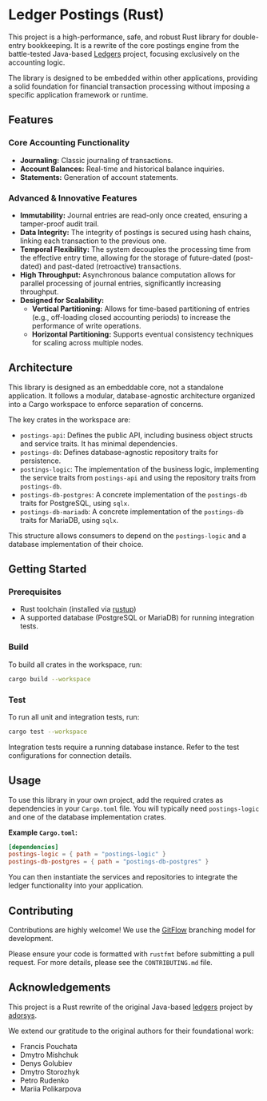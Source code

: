 # Ledger Postings (Rust)

This project is a high-performance, safe, and robust Rust library for double-entry bookkeeping. It is a rewrite of the core postings engine from the battle-tested Java-based [Ledgers](https://github.com/adorsys/ledgers) project, focusing exclusively on the accounting logic.

The library is designed to be embedded within other applications, providing a solid foundation for financial transaction processing without imposing a specific application framework or runtime.

## Features

### Core Accounting Functionality
*   **Journaling:** Classic journaling of transactions.
*   **Account Balances:** Real-time and historical balance inquiries.
*   **Statements:** Generation of account statements.

### Advanced & Innovative Features
*   **Immutability:** Journal entries are read-only once created, ensuring a tamper-proof audit trail.
*   **Data Integrity:** The integrity of postings is secured using hash chains, linking each transaction to the previous one.
*   **Temporal Flexibility:** The system decouples the processing time from the effective entry time, allowing for the storage of future-dated (post-dated) and past-dated (retroactive) transactions.
*   **High Throughput:** Asynchronous balance computation allows for parallel processing of journal entries, significantly increasing throughput.
*   **Designed for Scalability:**
    *   **Vertical Partitioning:** Allows for time-based partitioning of entries (e.g., off-loading closed accounting periods) to increase the performance of write operations.
    *   **Horizontal Partitioning:** Supports eventual consistency techniques for scaling across multiple nodes.

## Architecture

This library is designed as an embeddable core, not a standalone application. It follows a modular, database-agnostic architecture organized into a Cargo workspace to enforce separation of concerns.

The key crates in the workspace are:

*   `postings-api`: Defines the public API, including business object structs and service traits. It has minimal dependencies.
*   `postings-db`: Defines database-agnostic repository traits for persistence.
*   `postings-logic`: The implementation of the business logic, implementing the service traits from `postings-api` and using the repository traits from `postings-db`.
*   `postings-db-postgres`: A concrete implementation of the `postings-db` traits for PostgreSQL, using `sqlx`.
*   `postings-db-mariadb`: A concrete implementation of the `postings-db` traits for MariaDB, using `sqlx`.

This structure allows consumers to depend on the `postings-logic` and a database implementation of their choice.

## Getting Started

### Prerequisites
*   Rust toolchain (installed via [rustup](https://rustup.rs/))
*   A supported database (PostgreSQL or MariaDB) for running integration tests.

### Build

To build all crates in the workspace, run:
```bash
cargo build --workspace
```

### Test

To run all unit and integration tests, run:
```bash
cargo test --workspace
```
Integration tests require a running database instance. Refer to the test configurations for connection details.

## Usage

To use this library in your own project, add the required crates as dependencies in your `Cargo.toml` file. You will typically need `postings-logic` and one of the database implementation crates.

**Example `Cargo.toml`:**
```toml
[dependencies]
postings-logic = { path = "postings-logic" }
postings-db-postgres = { path = "postings-db-postgres" }
```

You can then instantiate the services and repositories to integrate the ledger functionality into your application.

## Contributing

Contributions are highly welcome! We use the [GitFlow](http://nvie.com/posts/a-successful-git-branching-model/) branching model for development.

Please ensure your code is formatted with `rustfmt` before submitting a pull request. For more details, please see the `CONTRIBUTING.md` file.

## Acknowledgements

This project is a Rust rewrite of the original Java-based [ledgers](https://github.com/adorsys/ledgers) project by [adorsys](https://adorsys.de/en/index.html).

We extend our gratitude to the original authors for their foundational work:
*   Francis Pouchata
*   Dmytro Mishchuk
*   Denys Golubiev
*   Dmytro Storozhyk
*   Petro Rudenko
*   Mariia Polikarpova
